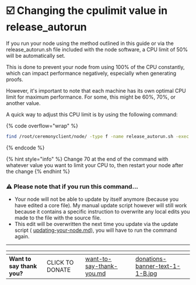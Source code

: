 # ☑️ Changing the cpulimit value in release\_autorun

If you run your node using the method outlined in this guide or via the release\_autorun.sh file included with the node software, a CPU limit of 50% will be automatically set.&#x20;

This is done to prevent your node from using 100% of the CPU constantly, which can impact performance negatively, especially when generating proofs.

However, it's important to note that each machine has its own optimal CPU limit for maximum performance. For some, this might be 60%, 70%, or another value.&#x20;

A quick way to adjust this CPU limit is by using the following command:

{% code overflow="wrap" %}
```bash
find /root/ceremonyclient/node/ -type f -name release_autorun.sh -exec sed -i 's/cpulimit -l [0-9]\+/cpulimit -l 70/g' {} +

```
{% endcode %}

{% hint style="info" %}
Change 70 at the end of the command with whatever value you want to limit your CPU to, then restart your node after the change
{% endhint %}

### ⚠️ Please note that if you run this command...&#x20;

* Your node will not be able to update by itself anymore (because you have edited a core file). My manual update script however will still work because it contains a specific instruction to overwrite any local edits you made to the file with the source file.
* This edit will be overwritten the next time you update via the update script  ( [updating-your-node.md](../updating-your-node.md "mention")), you will have to run the command again.

***

<table data-card-size="large" data-column-title-hidden data-view="cards" data-full-width="false"><thead><tr><th></th><th></th><th data-hidden data-card-target data-type="content-ref"></th><th data-hidden></th><th data-hidden data-card-cover data-type="files"></th></tr></thead><tbody><tr><td><strong>Want to say thank you?</strong></td><td>CLICK TO DONATE</td><td><a href="../want-to-say-thank-you.md">want-to-say-thank-you.md</a></td><td></td><td><a href="../.gitbook/assets/donations-banner-text-1-1-B.jpg">donations-banner-text-1-1-B.jpg</a></td></tr></tbody></table>
